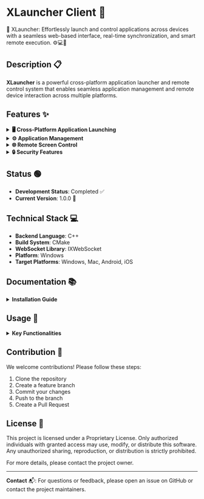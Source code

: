 # XLauncher Client 🚀

🚀 XLauncher: Effortlessly launch and control applications across devices with a seamless web-based interface, real-time synchronization, and smart remote execution. ⚙️💻📱

## Description 📋
**XLauncher** is a powerful cross-platform application launcher and remote control system that enables seamless application management and remote device interaction across multiple platforms.

## Features ✨

<details>
  <summary><strong>🖥️ Cross-Platform Application Launching</strong></summary>

  #### Feature Overview:
    - Background Windows service
    - Network-accessible browser-based UI
    - Remote application launching
    - Multi-device support (Windows/Mac/Android/iPhone)
</details>

<details>
  <summary><strong>⚙️ Application Management</strong></summary>

  #### Feature Overview:
    - Dynamic application list management
    - Windows-based settings interface
    - Add/remove application configurations
    - Persistent application parameter storage
</details>

<details>
  <summary><strong>🌐 Remote Screen Control</strong></summary>

  #### Feature Overview:
    - Full remote screen sharing
    - Complete mouse control
    - Keyboard input simulation
    - Touch screen device support
    - Browser-based remote desktop access
</details>

<details>
  <summary><strong>🔒 Security Features</strong></summary>

  #### Feature Overview:
    - Secure network communication
    - Local system application launching
    - Controlled remote access
    - Network-level application control
</details>

## Status 🟢
- **Development Status**: Completed ✅
- **Current Version**: 1.0.0 🎉

## Technical Stack 💻

- **Backend Language**: C++
- **Build System**: CMake
- **WebSocket Library**: IXWebSocket
- **Platform**: Windows
- **Target Platforms**: Windows, Mac, Android, iOS

## Documentation 📚

<details>
 <summary><strong>Installation Guide</strong></summary>

  #### Setup Instructions:
    - Clone the repository
    - Install CMake
    - Compile with C++ compiler
    - Configure network settings
    - Set up IXWebSocket dependencies
</details>

## Usage 📖

<details>
  <summary><strong>Key Functionalities</strong></summary>

  #### Supported Actions:
    - Remote application launching
    - Full screen control
    - Mouse cursor manipulation
    - Keyboard input
    - Touch device interaction
    - Application list management
</details>

## Contribution 🤝

We welcome contributions! Please follow these steps:

1. Clone the repository 
2. Create a feature branch
3. Commit your changes
4. Push to the branch
5. Create a Pull Request

## License 📜

This project is licensed under a Proprietary License. Only authorized individuals with granted access may use, modify, or distribute this software. Any unauthorized sharing, reproduction, or distribution is strictly prohibited.

For more details, please contact the project owner.

---

**Contact** 📬:
For questions or feedback, please open an issue on GitHub or contact the project maintainers.
